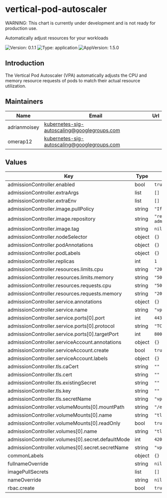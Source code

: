# vertical-pod-autoscaler

WARNING: This chart is currently under development and is not ready for production use.

Automatically adjust resources for your workloads

![Version: 0.1.1](https://img.shields.io/badge/Version-0.1.1-informational?style=flat-square)
![Type: application](https://img.shields.io/badge/Type-application-informational?style=flat-square)
![AppVersion: 1.5.0](https://img.shields.io/badge/AppVersion-1.5.0-informational?style=flat-square)

## Introduction
The Vertical Pod Autoscaler (VPA) automatically adjusts the CPU and memory resource requests of pods to match their actual resource utilization.

## Maintainers

| Name | Email | Url |
| ---- | ------ | --- |
| adrianmoisey | <kubernetes-sig-autoscaling@googlegroups.com> |  |
| omerap12 | <kubernetes-sig-autoscaling@googlegroups.com> |  |

## Values

| Key | Type | Default | Description |
|-----|------|---------|-------------|
| admissionController.enabled | bool | `true` |  |
| admissionController.extraArgs | list | `[]` |  |
| admissionController.extraEnv | list | `[]` |  |
| admissionController.image.pullPolicy | string | `"IfNotPresent"` |  |
| admissionController.image.repository | string | `"registry.k8s.io/autoscaling/vpa-admission-controller"` |  |
| admissionController.image.tag | string | `nil` |  |
| admissionController.nodeSelector | object | `{}` |  |
| admissionController.podAnnotations | object | `{}` |  |
| admissionController.podLabels | object | `{}` |  |
| admissionController.replicas | int | `1` |  |
| admissionController.resources.limits.cpu | string | `"200m"` |  |
| admissionController.resources.limits.memory | string | `"500Mi"` |  |
| admissionController.resources.requests.cpu | string | `"50m"` |  |
| admissionController.resources.requests.memory | string | `"200Mi"` |  |
| admissionController.service.annotations | object | `{}` |  |
| admissionController.service.name | string | `"vpa-webhook"` |  |
| admissionController.service.ports[0].port | int | `443` |  |
| admissionController.service.ports[0].protocol | string | `"TCP"` |  |
| admissionController.service.ports[0].targetPort | int | `8000` |  |
| admissionController.serviceAccount.annotations | object | `{}` |  |
| admissionController.serviceAccount.create | bool | `true` |  |
| admissionController.serviceAccount.labels | object | `{}` |  |
| admissionController.tls.caCert | string | `""` |  |
| admissionController.tls.cert | string | `""` |  |
| admissionController.tls.existingSecret | string | `""` |  |
| admissionController.tls.key | string | `""` |  |
| admissionController.tls.secretName | string | `"vpa-tls-certs"` |  |
| admissionController.volumeMounts[0].mountPath | string | `"/etc/tls-certs"` |  |
| admissionController.volumeMounts[0].name | string | `"tls-certs"` |  |
| admissionController.volumeMounts[0].readOnly | bool | `true` |  |
| admissionController.volumes[0].name | string | `"tls-certs"` |  |
| admissionController.volumes[0].secret.defaultMode | int | `420` |  |
| admissionController.volumes[0].secret.secretName | string | `"vpa-tls-certs"` |  |
| commonLabels | object | `{}` |  |
| fullnameOverride | string | `nil` |  |
| imagePullSecrets | list | `[]` |  |
| nameOverride | string | `nil` |  |
| rbac.create | bool | `true` |  |